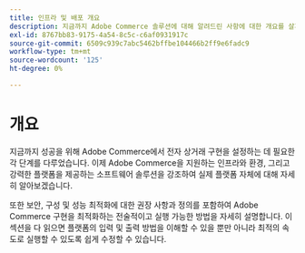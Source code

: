 ```yaml
---
title: 인프라 및 배포 개요
description: 지금까지 Adobe Commerce 솔루션에 대해 알려드린 사항에 대한 개요를 살펴보십시오.
exl-id: 8767bb83-9175-4a54-8c5c-c6af0931917c
source-git-commit: 6509c939c7abc5462bffbe104466b2ff9e6fadc9
workflow-type: tm+mt
source-wordcount: '125'
ht-degree: 0%

---
```


# 개요

지금까지 성공을 위해 Adobe Commerce에서 전자 상거래 구현을 설정하는 데 필요한 각 단계를 다루었습니다. 이제 Adobe Commerce을 지원하는 인프라와 환경, 그리고 강력한 플랫폼을 제공하는 소프트웨어 솔루션을 강조하여 실제 플랫폼 자체에 대해 자세히 알아보겠습니다.

또한 보안, 구성 및 성능 최적화에 대한 권장 사항과 정의를 포함하여 Adobe Commerce 구현을 최적화하는 전술적이고 실행 가능한 방법을 자세히 설명합니다. 이 섹션을 다 읽으면 플랫폼의 입력 및 출력 방법을 이해할 수 있을 뿐만 아니라 최적의 속도로 실행할 수 있도록 쉽게 수정할 수 있습니다.

